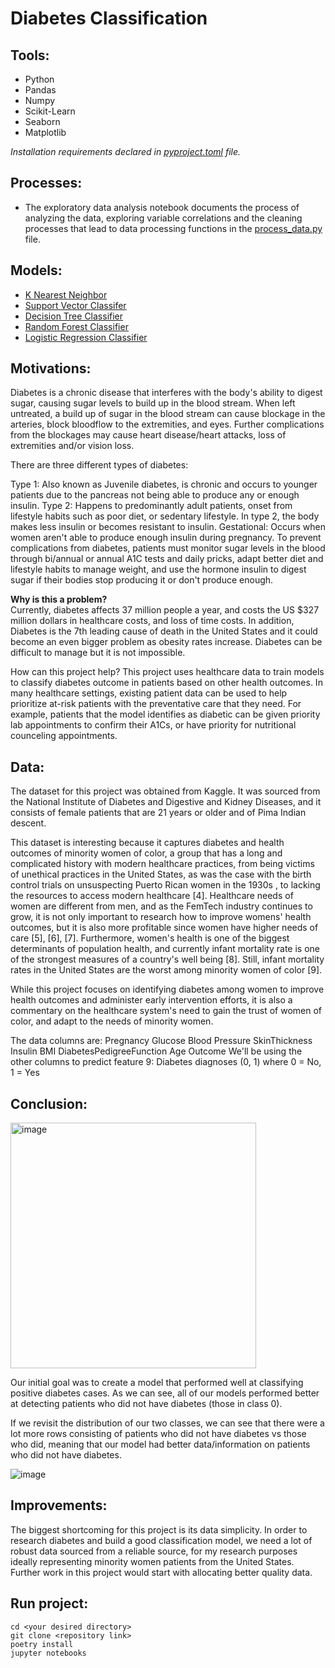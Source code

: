 # Diabetes Classification

## Tools:
* Python
* Pandas
* Numpy
* Scikit-Learn
* Seaborn
* Matplotlib

*Installation requirements declared in [pyproject.toml](https://github.com/lauxpaux/diabetes_classification/blob/main/pyproject.toml) file.*

## Processes:
* The exploratory data analysis notebook documents the process of analyzing the data, exploring variable correlations and the cleaning processes that lead to data processing functions in the [process_data.py](https://github.com/lauxpaux/diabetes_classification/blob/main/process_data.py) file.

## Models: 
* [K Nearest Neighbor](https://github.com/lauxpaux/diabetes_classification/blob/main/01-k-nearest-neighbors.py.ipynb)
* [Support Vector Classifer](https://github.com/lauxpaux/diabetes_classification/blob/main/02-support-vector-classification.py.ipynb)
* [Decision Tree Classifier](https://github.com/lauxpaux/diabetes_classification/blob/main/03-decision-tree-classifier.py.ipynb)
* [Random Forest Classifier](https://github.com/lauxpaux/diabetes_classification/blob/main/04-random-forest-classifier.py.ipynb)
* [Logistic Regression Classifier](https://github.com/lauxpaux/diabetes_classification/blob/main/05-logistic-regression-classifier.py.ipynb)



## Motivations:
Diabetes is a chronic disease that interferes with the body's ability to digest sugar, causing sugar levels to build up in the blood stream. When left untreated, a build up of sugar in the blood stream can cause blockage in the arteries, block bloodflow to the extremities, and eyes. Further complications from the blockages may cause heart disease/heart attacks, loss of extremities and/or vision loss.

There are three different types of diabetes:

Type 1: Also known as Juvenile diabetes, is chronic and occurs to younger patients due to the pancreas not being able to produce any or enough insulin.
Type 2: Happens to predominantly adult patients, onset from lifestyle habits such as poor diet, or sedentary lifestyle. In type 2, the body makes less insulin or becomes resistant to insulin.
Gestational: Occurs when women aren't able to produce enough insulin during pregnancy.
To prevent complications from diabetes, patients must monitor sugar levels in the blood through bi/annual or annual A1C tests and daily pricks, adapt better diet and lifestyle habits to manage weight, and use the hormone insulin to digest sugar if their bodies stop producing it or don't produce enough.

**Why is this a problem?** <br>
Currently, diabetes affects 37 million people a year, and costs the US $327 million dollars in healthcare costs, and loss of time costs. In addition, Diabetes is the 7th leading cause of death in the United States and it could become an even bigger problem as obesity rates increase. Diabetes can be difficult to manage but it is not impossible.

How can this project help? This project uses healthcare data to train models to classify diabetes outcome in patients based on other health outcomes. In many healthcare settings, existing patient data can be used to help prioritize at-risk patients with the preventative care that they need. For example, patients that the model identifies as diabetic can be given priority lab appointments to confirm their A1Cs, or have priority for nutritional counceling appointments.

## Data:
The dataset for this project was obtained from Kaggle. It was sourced from the National Institute of Diabetes and Digestive and Kidney Diseases, and it consists of female patients that are 21 years or older and of Pima Indian descent.

This dataset is interesting because it captures diabetes and health outcomes of minority women of color, a group that has a long and complicated history with modern healthcare practices, from being victims of unethical practices in the United States, as was the case with the birth control trials on unsuspecting Puerto Rican women in the 1930s , to lacking the resources to access modern healthcare [4]. Healthcare needs of women are different from men, and as the FemTech industry continues to grow, it is not only important to research how to improve womens' health outcomes, but it is also more profitable since women have higher needs of care [5], [6], [7]. Furthermore, women's health is one of the biggest determinants of population health, and currently infant mortality rate is one of the strongest measures of a country's well being [8]. Still, infant mortality rates in the United States are the worst among minority women of color [9].

While this project focuses on identifying diabetes among women to improve health outcomes and administer early intervention efforts, it is also a commentary on the healthcare system's need to gain the trust of women of color, and adapt to the needs of minority women.

The data columns are:
Pregnancy
Glucose
Blood Pressure
SkinThickness
Insulin
BMI
DiabetesPedigreeFunction
Age
Outcome
We'll be using the other columns to predict feature 9: Diabetes diagnoses (0, 1) where 0 = No, 1 = Yes


## Conclusion:
<img width="393" alt="image" src="https://user-images.githubusercontent.com/40530704/232136579-db761d30-da32-4ba2-aec4-2e24335a8613.png">

Our initial goal was to create a model that performed well at classifying positive diabetes cases. As we can see, all of our models performed better at detecting patients who did not have diabetes (those in class 0).

If we revisit the distribution of our two classes, we can see that there were a lot more rows consisting of patients who did not have diabetes vs those who did, meaning that our model had better data/information on patients who did not have diabetes.

![image](https://github.com/lauxpaux/diabetes_classification/assets/40530704/84e4b6f2-86d7-46a1-b3aa-e9e83e77d65c)

## Improvements:

The biggest shortcoming for this project is its data simplicity. In order to research diabetes and build a good classification model, we need a lot of robust data sourced from a reliable source, for my research purposes ideally representing minority women patients from the United States. Further work in this project would start with allocating better quality data. 

## Run project: 
```
cd <your desired directory>
git clone <repository link>
poetry install
jupyter notebooks
```
